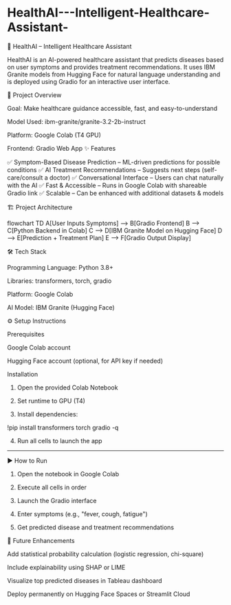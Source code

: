 # HealthAI---Intelligent-Healthcare-Assistant-

🏥 HealthAI – Intelligent Healthcare Assistant

HealthAI is an AI-powered healthcare assistant that predicts diseases based on user symptoms and provides treatment recommendations. It uses IBM Granite models from Hugging Face for natural language understanding and is deployed using Gradio for an interactive user interface.


📌 Project Overview

Goal: Make healthcare guidance accessible, fast, and easy-to-understand

Model Used: ibm-granite/granite-3.2-2b-instruct

Platform: Google Colab (T4 GPU)

Frontend: Gradio Web App
✨ Features

✅ Symptom-Based Disease Prediction – ML-driven predictions for possible conditions
✅ AI Treatment Recommendations – Suggests next steps (self-care/consult a doctor)
✅ Conversational Interface – Users can chat naturally with the AI
✅ Fast & Accessible – Runs in Google Colab with shareable Gradio link
✅ Scalable – Can be enhanced with additional datasets & models

🏗️ Project Architecture

flowchart TD
    A[User Inputs Symptoms] --> B[Gradio Frontend]
    B --> C[Python Backend in Colab]
    C --> D[IBM Granite Model on Hugging Face]
    D --> E[Prediction + Treatment Plan]
    E --> F[Gradio Output Display]


🛠️ Tech Stack

Programming Language: Python 3.8+

Libraries: transformers, torch, gradio

Platform: Google Colab

AI Model: IBM Granite (Hugging Face)

⚙️ Setup Instructions

Prerequisites

Google Colab account

Hugging Face account (optional, for API key if needed)


Installation

1. Open the provided Colab Notebook


2. Set runtime to GPU (T4)


3. Install dependencies:

!pip install transformers torch gradio -q


4. Run all cells to launch the app




---

▶️ How to Run

1. Open the notebook in Google Colab


2. Execute all cells in order


3. Launch the Gradio interface


4. Enter symptoms (e.g., "fever, cough, fatigue")


5. Get predicted disease and treatment recommendations


🚀 Future Enhancements

Add statistical probability calculation (logistic regression, chi-square)

Include explainability using SHAP or LIME

Visualize top predicted diseases in Tableau dashboard

Deploy permanently on Hugging Face Spaces or Streamlit Cloud


